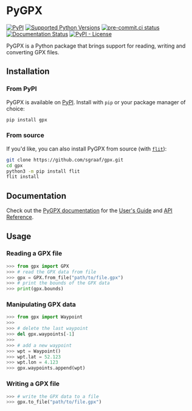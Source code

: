 <!-- start docs-include-index -->

# PyGPX

[![PyPI](https://img.shields.io/pypi/v/gpx)](https://img.shields.io/pypi/v/gpx)
[![Supported Python Versions](https://img.shields.io/pypi/pyversions/gpx)](https://pypi.org/project/gpx/)
[![pre-commit.ci status](https://results.pre-commit.ci/badge/github/sgraaf/gpx/main.svg)](https://results.pre-commit.ci/latest/github/sgraaf/gpx/main)
[![Documentation Status](https://readthedocs.org/projects/gpx/badge/?version=latest)](https://gpx.readthedocs.io/en/latest/?badge=latest)
[![PyPI - License](https://img.shields.io/pypi/l/gpx)](https://img.shields.io/pypi/l/gpx)

PyGPX is a Python package that brings support for reading, writing and converting GPX files.

<!-- end docs-include-index -->

## Installation

<!-- start docs-include-installation -->

### From PyPI

PyGPX is available on [PyPI](https://pypi.org/project/gpx/). Install with `pip` or your package manager of choice:

```bash
pip install gpx
```

### From source

If you'd like, you can also install PyGPX from source (with [`flit`](https://flit.readthedocs.io/en/latest/)):

```bash
git clone https://github.com/sgraaf/gpx.git
cd gpx
python3 -m pip install flit
flit install
```

<!-- end docs-include-installation -->

## Documentation

Check out the [PyGPX documentation](https://gpx.readthedocs.io/en/stable/) for the [User's Guide](https://gpx.readthedocs.io/en/stable/usage.html) and [API Reference](https://gpx.readthedocs.io/en/stable/api.html).

## Usage

<!-- start docs-include-usage -->

### Reading a GPX file

```python
>>> from gpx import GPX
>>> # read the GPX data from file
>>> gpx = GPX.from_file("path/to/file.gpx")
>>> # print the bounds of the GPX data
>>> print(gpx.bounds)
```

### Manipulating GPX data

```python
>>> from gpx import Waypoint
>>>
>>> # delete the last waypoint
>>> del gpx.waypoints[-1]
>>>
>>> # add a new waypoint
>>> wpt = Waypoint()
>>> wpt.lat = 52.123
>>> wpt.lon = 4.123
>>> gpx.waypoints.append(wpt)
```

### Writing a GPX file

```python
>>> # write the GPX data to a file
>>> gpx.to_file("path/to/file.gpx")
```

<!-- end docs-include-usage -->
